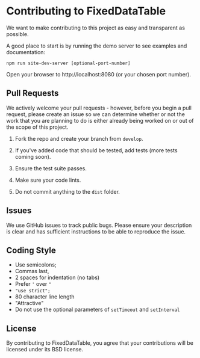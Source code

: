 # Contributing to FixedDataTable
We want to make contributing to this project as easy and transparent as possible.

A good place to start is by running the demo server to see examples and documentation:

```shell
npm run site-dev-server [optional-port-number]
```

Open your browser to http://localhost:8080 (or your chosen port number).

## Pull Requests

We actively welcome your pull requests - however, before you begin a pull request, please create an issue so we can determine whether or not the work that you are planning to do is either already being worked on or out of the scope of this project.

1.  Fork the repo and create your branch from `develop`.

2. If you've added code that should be tested, add tests (more tests coming soon).

3. Ensure the test suite passes.

4. Make sure your code lints.

5.  Do not commit anything to the `dist` folder.

## Issues
We use GitHub issues to track public bugs. Please ensure your description is clear and has sufficient instructions to be able to reproduce the issue.

## Coding Style
* Use semicolons;
* Commas last,
* 2 spaces for indentation (no tabs)
* Prefer `'` over `"`
* `"use strict";`
* 80 character line length
* "Attractive"
* Do not use the optional parameters of `setTimeout` and `setInterval`

## License
By contributing to FixedDataTable, you agree that your contributions will be licensed under its BSD license.
